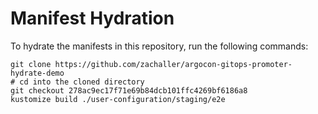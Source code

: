 # Manifest Hydration

To hydrate the manifests in this repository, run the following commands:

```shell
git clone https://github.com/zachaller/argocon-gitops-promoter-hydrate-demo
# cd into the cloned directory
git checkout 278ac9ec17f71e69b84dcb101ffc4269bf6186a8
kustomize build ./user-configuration/staging/e2e
```
